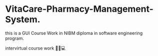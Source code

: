 # VitaCare-Pharmacy-Management-System.




this is a GUI Course Work in NIBM diploma in software engineering program.




intervirtual course work 💊💊💻
